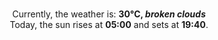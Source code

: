<p  align="center"><br/>Currently, the weather is: <b> 30°C, <i>broken clouds</i></b></br>Today, the sun rises at <b>05:00</b> and sets at <b>19:40</b>.</p>